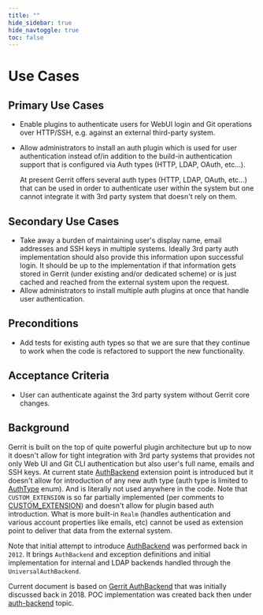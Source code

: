 ```yaml
---
title: ""
hide_sidebar: true
hide_navtoggle: true
toc: false
---
```


# Use Cases

## <a id="primary"> Primary Use Cases

* Enable plugins to authenticate users for WebUI login and Git operations
  over HTTP/SSH, e.g. against an external third-party system.
* Allow administrators to install an auth plugin which is used for user
  authentication instead of/in addition to the build-in authentication
  support that is configured via Auth types (HTTP, LDAP, OAuth, etc...).

  At present Gerrit offers several auth types (HTTP, LDAP, OAuth, etc...)
  that can be used in order to authenticate user within the system but one
  cannot integrate it with 3rd party system that doesn't rely on them.

## <a id="secondary"> Secondary Use Cases

* Take away a burden of maintaining user's display name, email addresses and
  SSH keys in multiple systems. Ideally 3rd party auth implementation should
  also provide this information upon successful login. It should be up to the
  implementation if that information gets stored in Gerrit (under existing
  and/or dedicated scheme) or is just cached and reached from the external
  system upon the request.
* Allow administrators to install multiple auth plugins at once that
  handle user authentication.

## <a id="preconditions"> Preconditions
* Add tests for existing auth types so that we are sure that they continue to
  work when the code is refactored to support the new functionality.

## <a id="acceptance-criteria"> Acceptance Criteria
* User can authenticate against the 3rd party system without Gerrit core
  changes.

## <a id="background"> Background

Gerrit is built on the top of quite powerful plugin architecture but up
to now it doesn't allow for tight integration with 3rd party systems that
provides not only Web UI and Git CLI authentication but also user's full
name, emails and SSH keys. At current state
[AuthBackend](https://gerrit.googlesource.com/gerrit/+/refs/heads/master/java/com/google/gerrit/server/auth/AuthBackend.java)
extension point is introduced but it doesn't allow for introduction of any
new auth type (auth type is limited to
[AuthType](https://gerrit.googlesource.com/gerrit/+/refs/heads/master/java/com/google/gerrit/extensions/client/AuthType.java)
enum). And is literally not used anywhere in the code.
Note that `CUSTOM_EXTENSION` is so far partially implemented (per
comments to
[CUSTOM_EXTENSION](https://gerrit-review.googlesource.com/q/CUSTOM_EXTENSION))
and doesn't allow for plugin based auth introduction. What is more built-in
`Realm` (handles authentication and various account properties like emails,
etc) cannot be used as extension point to deliver that data from the external
system.

Note that initial attempt to introduce
[AuthBackend](https://gerrit-review.googlesource.com/c/gerrit/+/39442)
was performed back in `2012`. It brings `AuthBackend` and exception
definitions and initial implementation for internal and LDAP backends
handled through the `UniversalAuthBackend`.

Current document is based on
[Gerrit AuthBackend](https://docs.google.com/document/d/17LSVzzqoRhpPAnd_fGm3p0_nuPDUA22Kz6Mvx4x3ous)
that was initially discussed back in 2018. POC implementation was created
back then under
[auth-backend](https://gerrit-review.googlesource.com/q/+topic:auth-backend)
topic.
